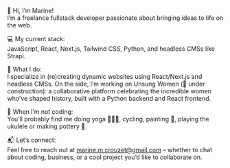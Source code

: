 👋 Hi, I’m Marine!  <br>
I’m a freelance fullstack developer passionate about bringing ideas to life on the web.

💻 My current stack: <br>
JavaScript, React, Next.js, Tailwind CSS, Python, and headless CMSs like Strapi.

🌟 What I do:  <br>
I specialize in (re)creating dynamic websites using React/Next.js and headless CMSs.
On the side, I’m working on Unsung Women (🚧 under construction): a collaborative platform celebrating the incredible women who’ve shaped history, built with a Python backend and React frontend.

🎨 When I’m not coding:  <br>
You’ll probably find me doing yoga 🧘🏼‍♀️, cycling, painting 🎨, playing the ukulele or making pottery 🏺.

📬 Let’s connect: <br>
Feel free to reach out at marine.m.crouzet@gmail.com – whether to chat about coding, business, or a cool project you’d like to collaborate on.

<!---
MarineCrou/MarineCrou is a ✨ special ✨ repository because its `README.md` (this file) appears on your GitHub profile.
You can click the Preview link to take a look at your changes.
--->
